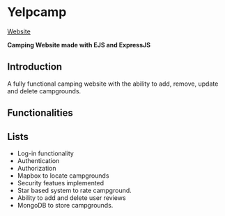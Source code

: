 # Yelpcamp


[Website](https://yelpcampproject-ts6h.onrender.com)


**Camping Website made with EJS and ExpressJS**

## Introduction
A fully functional camping website with the ability to  add, remove, update and delete campgrounds.

## Functionalities

## Lists
+ Log-in functionality
+ Authentication
+ Authorization
+ Mapbox to locate campgrounds
+ Security  featues implemented
+ Star based system to rate campground.
+ Ability to add and delete user reviews
+ MongoDB to store campgrounds.




